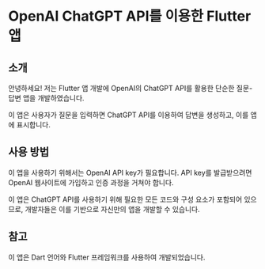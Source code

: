# OpenAI ChatGPT API를 이용한 Flutter 앱

## 소개
안녕하세요! 저는 Flutter 앱 개발에 OpenAI의 ChatGPT API를 활용한 단순한 질문-답변 앱을 개발하였습니다.

이 앱은 사용자가 질문을 입력하면 ChatGPT API를 이용하여 답변을 생성하고, 이를 앱에 표시합니다.

## 사용 방법
이 앱을 사용하기 위해서는 OpenAI API key가 필요합니다. API key를 발급받으려면 OpenAI 웹사이트에 가입하고 인증 과정을 거쳐야 합니다.

이 앱은 ChatGPT API를 사용하기 위해 필요한 모든 코드와 구성 요소가 포함되어 있으므로, 개발자들은 이를 기반으로 자신만의 앱을 개발할 수 있습니다.

## 참고
이 앱은 Dart 언어와 Flutter 프레임워크를 사용하여 개발되었습니다.
